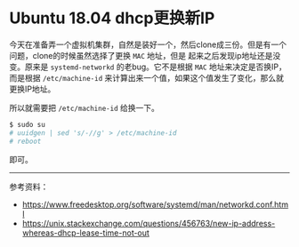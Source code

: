 # Ubuntu 18.04 dhcp更换新IP

今天在准备弄一个虚拟机集群，自然是装好一个，然后clone成三份。但是有一个问题，clone的时候虽然选择了更换 `MAC` 地址，但是
起来之后发现ip地址还是没变。原来是 `systemd-networkd` 的老bug。它不是根据 `MAC` 地址来决定是否换IP，而是根据 `/etc/machine-id`
来计算出来一个值，如果这个值发生了变化，那么就更换IP地址。

所以就需要把 `/etc/machine-id` 给换一下。

```bash
$ sudo su
# uuidgen | sed 's/-//g' > /etc/machine-id
# reboot
```

即可。

---

参考资料：

- https://www.freedesktop.org/software/systemd/man/networkd.conf.html
- https://unix.stackexchange.com/questions/456763/new-ip-address-whereas-dhcp-lease-time-not-out

